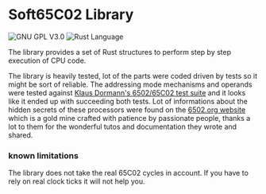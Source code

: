 # Soft65C02 Library

![GNU GPL V3.0](https://img.shields.io/github/license/chanmix51/soft65c02)
![Rust Language](https://img.shields.io/badge/language-rust-orange)

The library provides a set of Rust structures to perform step by step execution of CPU code.

The library is heavily tested, lot of the parts were coded driven by tests so
it might be sort of reliable.  The addressing mode mechanisms and operands were
tested against [Klaus Dormann's 6502/65C02 test
suite](https://github.com/Klaus2m5/6502_65C02_functional_tests/blob/master/65C02_extended_opcodes_test.a65c)
and it looks like it ended up with succeeding both tests. Lot of informations
about the hidden secrets of these processors were found on the [6502.org
website](http://www.6502.org/) which is a gold mine crafted with patience by
passionate people, thanks a lot to them for the wonderful tutos and
documentation they wrote and shared.

### known limitations

The library does not take the real 65C02 cycles in account. If you have to rely
on real clock ticks it will not help you.

